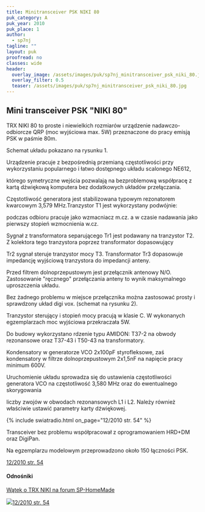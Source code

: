 ```yaml
---
title: Minitransceiver PSK NIKI 80
puk_category: A
puk_year: 2010
puk_place: 1
author: 
  - sp7nj
tagline: ""
layout: puk
proofread: no
classes: wide
header:
  overlay_image: /assets/images/puk/sp7nj_minitransceiver_psk_niki_80.jpg
  overlay_filter: 0.5
  teaser: /assets/images/puk/sp7nj_minitransceiver_psk_niki_80.jpg
---
```






 







Mini transceiver PSK "NIKI 80"
------------------------------





 TRX NIKI 80 to proste i niewielkich rozmiarów urządzenie nadawczo-odbiorcze QRP (moc wyjściowa max. 5W) przeznaczone do pracy emisją PSK w paśmie 80m.






 Schemat układu pokazano na rysunku 1.






 Urządzenie pracuje z bezpośrednią przemianą częstotliwości przy wykorzystaniu popularnego i łatwo dostępnego układu scalonego NE612,

 którego symetryczne wejścia pozwalają na bezproblemową współpracę z kartą dżwiękową komputera bez dodatkowych układów przełączania.

 Częstotliwość generatora jest stabilizowana typowym rezonatorem kwarcowym 3,579 MHz.Tranzystor T1 jest wykorzystany podwójnie:

 podczas odbioru pracuje jako wzmacniacz m.cz. a w czasie nadawania jako pierwszy stopień wzmocnienia w.cz.






 Sygnał z transformatora separującego Tr1 jest podawany na tranzystor T2. Z kolektora tego tranzystora poprzez transformator dopasowujący

 Tr2 sygnał steruje tranzystor mocy T3. Transformator Tr3 dopasowuje impedancję wyjściową tranzystora do impedancji anteny.

 Przed filtrem dolnoprzepustowym jest przełącznik antenowy N/O. Zastosowanie "ręcznego" przełączania anteny to wynik maksymalnego uproszczenia układu.

 Bez żadnego problemu w miejsce przełącznika można zastosować prosty i sprawdzony układ digi vox. (schemat na rysunku 2).

 Tranzystor sterujący i stopień mocy pracują w klasie C. W wykonanych egzemplarzach moc wyjściowa przekraczała 5W.

 




 Do budowy wykorzystano rdzenie typu AMIDON: T37-2 na obwody rezonansowe oraz T37-43 i T50-43 na transformatory.

 Kondensatory w generatorze VCO 2x100pF styrofleksowe, zaś kondensatory w filtrze dolnoprzepustowym 2x1,5nF na napięcie pracy minimum 600V.






 Uruchomienie układu sprowadza się do ustawienia częstotliwości generatora VCO na częstotliwość 3,580 MHz oraz do ewentualnego skorygowania

 liczby zwojów w obwodach rezonansowych L1 i L2. Należy również właściwie ustawić parametry karty dźwiękowej.


{% include swiatradio.html on_page="12/2010 str. 54" %}



 Transceiver bez problemu współpracował z oprogramowaniem HRD+DM oraz DigiPan.

 Na egzemplarzu modelowym przeprowadzono około 150 łączności PSK.


[12/2010 str. 54](http://www.swiatradio.com.pl/virtual/modules.php?name=Downloads&d_op=getit&lid=31)




#### Odnośniki

[Wątek o TRX NIKI na forum SP-HomeMade](http://sp-hm.pl/thread-495.html)

 



![](assets/img/logo/sr_logo_s.jpg)[12/2010 str. 54](http://www.swiatradio.com.pl/virtual/modules.php?name=Downloads&d_op=getit&lid=31)

 





 


